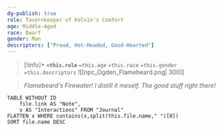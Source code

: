 ```yaml
---
dg-publish: true
role: Tavernkeeper of Kelvin's Comfort
age: Middle-Aged
race: Dwarf
gender: Man
descriptors: ["Proud, Hot-Headed, Good-Hearted"]
---
```


> [!info]+
> **`=this.role`**
> `=this.age` `=this.race` `=this.gender`
> `=this.descriptors`
> ![[npc_Ogden_Flamebeard.png| 300]]

> *Flamebeard's Firewater! I distill it meself. The good stuff right there!*

```dataview
TABLE WITHOUT ID
	file.link AS "Note", 
	x AS "Interactions" FROM "Journal"
FLATTEN x WHERE contains(x,split(this.file.name," ")[0])
SORT file.name DESC
```